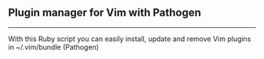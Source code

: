 ## Plugin manager for Vim with Pathogen
----
With this Ruby script you can easily install, update and remove Vim plugins in ~/.vim/bundle (Pathogen)

